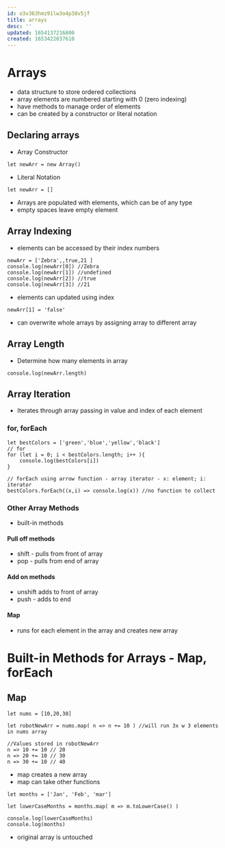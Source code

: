 ```yaml
---
id: o3v363hmz91lw3o4p38v5jf
title: arrays
desc: ''
updated: 1654137216800
created: 1653422037610
---
```


# Arrays
- data structure to store ordered collections
- array elements are numbered starting with 0 (zero indexing)
- have methods to manage order of elements
- can be created by a constructor or literal  notation

## Declaring arrays
- Array Constructor
```
let newArr = new Array()
```
- Literal Notation
```
let newArr = []
```
- Arrays are populated with elements, which can be of any type
- empty spaces leave empty element

## Array Indexing
- elements can be accessed by their index numbers
```
newArr = ['Zebra',,true,21 ]
console.log(newArr[0]) //Zebra
console.log(newArr[1]) //undefined
console.log(newArr[2]) //true
console.log(newArr[3]) //21
```
- elements can updated using index
```
newArr[1] = 'false'
```

- can overwrite whole arrays by assigning array to different array

## Array Length
- Determine how many elements in array
```
console.log(newArr.length)
```

## Array Iteration
- Iterates through array passing in value and index of each element

### for, forEach

```
let bestColors = ['green','blue','yellow','black']
// for
for (let i = 0; i < bestColors.length; i++ ){
    console.log(bestColors[i])
}

// forEach using arrow function - array iterator - x: element; i: iterator
bestColors.forEach((x,i) => console.log(x)) //no function to collect 

```

### Other Array Methods
- built-in methods

#### Pull off methods
- shift - pulls from front of array
- pop - pulls from end of array

#### Add on methods
- unshift adds to front of array
- push - adds to end

#### Map
- runs for each element in the array and creates new array


# Built-in Methods for Arrays - Map, forEach
## Map
```
let nums = [10,20,30]

let robotNewArr = nums.map( n => n += 10 ) //will run 3x w 3 elements in nums array

//Values stored in robotNewArr
n => 10 += 10 // 20
n => 20 += 10 // 30
n => 30 += 10 // 40

```
- map creates a new array
- map can take other functions

```
let months = ['Jan', 'Feb', 'mar']

let lowerCaseMonths = months.map( m => m.toLowerCase() )

console.log(lowerCaseMonths)
console.log(months)
```
- original array is untouched
